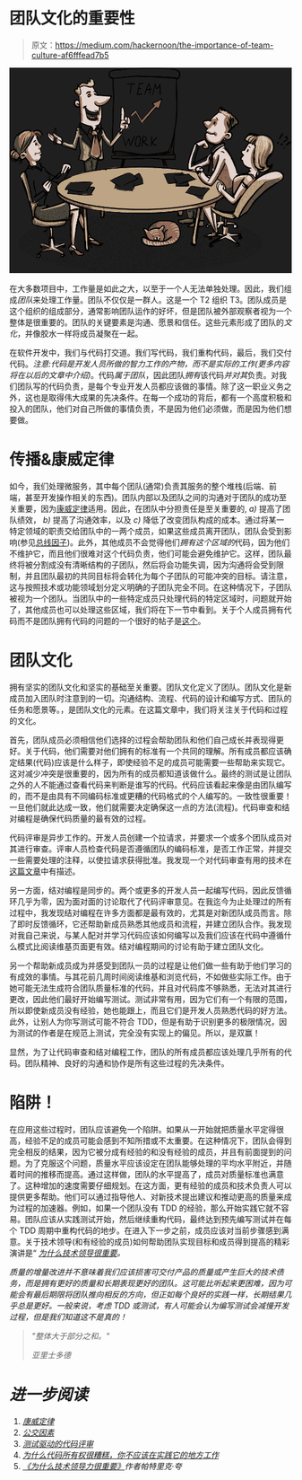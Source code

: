 # 团队文化的重要性

> 原文：<https://medium.com/hackernoon/the-importance-of-team-culture-af6fffead7b5>

![](img/fac2b52653e8372fe30f39bad4d4b1c0.png)

在大多数项目中，工作量是如此之大，以至于一个人无法单独处理。因此，我们组成*团队*来处理工作量。团队不仅仅是一群人。这是一个 T2 组织 T3。团队成员是这个组织的组成部分，通常影响团队运作的好坏，但是团队被外部观察者视为一个整体是很重要的。团队的关键要素是沟通、愿景和信任。这些元素形成了团队的*文化*，并像胶水一样将成员凝聚在一起。

在软件开发中，我们与代码打交道。我们写代码，我们重构代码，最后，我们交付代码。*注意:代码是开发人员所做的智力工作的产物，而不是实际的工作(更多内容将在以后的文章中介绍)*。代码*属于团队*，因此团队*拥有*该代码*并对其*负责。对我们团队写的代码负责，是每个专业开发人员都应该做的事情。除了这一职业义务之外，这也是取得伟大成果的先决条件。在每一个成功的背后，都有一个高度积极和投入的团队，他们对自己所做的事情负责，不是因为他们必须做，而是因为他们想要做。

# 传播&康威定律

如今，我们处理微服务，其中每个团队(通常)负责其服务的整个堆栈(后端、前端，甚至开发操作相关的东西)。团队内部以及团队之间的沟通对于团队的成功至关重要，因为[康威定律](https://en.wikipedia.org/wiki/Conway%27s_law)适用。因此，在团队中分担责任是至关重要的, *a)* 提高了团队绩效， *b)* 提高了沟通效率，以及 *c)* 降低了改变团队构成的成本。通过将某一特定领域的职责交给团队中的一两个成员，如果这些成员离开团队，团队会受到影响(参见[总线因子](https://en.wikipedia.org/wiki/Bus_factor))。此外，其他成员不会觉得他们*拥有这个区域的*代码，因为他们不维护它，而且他们很难对这个代码负责，他们可能会避免维护它。这样，团队最终将被分割成没有清晰结构的子团队，然后将会功能失调，因为沟通将会受到限制，并且团队最初的共同目标将会转化为每个子团队的可能冲突的目标。请注意，这与按照技术或功能领域划分定义明确的子团队完全不同。在这种情况下，子团队被视为一个团队。当团队中的一些特定成员只处理代码的特定区域时，问题就开始了，其他成员也可以处理这些区域，我们将在下一节中看到。关于个人成员拥有代码而不是团队拥有代码的问题的一个很好的帖子是[这个](https://medium.freecodecamp.org/why-code-ownership-sucks-and-you-should-never-work-somewhere-that-practices-it-b8fc1c694074)。

# 团队文化

拥有坚实的团队文化和坚实的基础至关重要。团队文化定义了团队。团队文化是新成员加入团队时注意到的一切。沟通结构、流程、代码的设计和编写方式、团队的任务和愿景等。，是团队文化的元素。在这篇文章中，我们将关注关于代码和过程的文化。

首先，团队成员必须相信他们选择的过程会帮助团队和他们自己成长并表现得更好。关于代码，他们需要对他们拥有的标准有一个共同的理解。所有成员都应该确定结果(代码)应该是什么样子，即使经验不足的成员可能需要一些帮助来实现它。这对减少冲突是很重要的，因为所有的成员都知道该做什么。最终的测试是让团队之外的人不能通过查看代码来判断是谁写的代码。代码应该看起来像是由团队编写的，而不是由具有不同编码标准或更糟的代码格式的个人编写的。一致性很重要！一旦他们就此达成一致，他们就需要决定确保这一点的方法(流程)。代码审查和结对编程是确保代码质量的最有效的过程。

代码评审是异步工作的。开发人员创建一个拉请求，并要求一个或多个团队成员对其进行审查。评审人员检查代码是否遵循团队的编码标准，是否工作正常，并提交一些需要处理的注释，以使拉请求获得批准。我发现一个对代码审查有用的技术在[这篇文章](https://hackernoon.com/test-driven-code-review-3f05f6cee400)中有描述。

另一方面，结对编程是同步的。两个或更多的开发人员一起编写代码，因此反馈循环几乎为零，因为面对面的讨论取代了代码评审意见。在我迄今为止处理过的所有过程中，我发现结对编程在许多方面都是最有效的，尤其是对新团队成员而言。除了即时反馈循环，它还帮助新成员熟悉其他成员和流程，并建立团队合作。我发现对我自己来说，与某人配对并学习代码应该如何编写以及我们应该在代码中遵循什么模式比阅读维基页面更有效。结对编程期间的讨论有助于建立团队文化。

另一个帮助新成员成为并感受到团队一员的过程是让他们做一些有助于他们学习的有成效的事情。与其花前几周时间阅读维基和浏览代码，不如做些实际工作。由于她可能无法生成符合团队质量标准的代码，并且对代码库不够熟悉，无法对其进行更改，因此他们最好开始编写测试。测试非常有用，因为它们有一个有限的范围，所以即使新成员没有经验，她也能跟上，而且它们是开发人员熟悉代码的好方法。此外，让别人为你写测试可能不符合 TDD，但是有助于识别更多的极限情况，因为测试的作者是在规范上测试，完全没有实现上的偏见。所以，是双赢！

显然，为了让代码审查和结对编程工作，团队的所有成员都应该处理几乎所有的代码。团队精神、良好的沟通和协作是所有这些过程的先决条件。

# 陷阱！

在应用这些过程时，团队应该避免一个陷阱。如果从一开始就把质量水平定得很高，经验不足的成员可能会感到不知所措或不太重要。在这种情况下，团队会得到完全相反的结果，因为它被分成有经验的和没有经验的成员，并且有前面提到的问题。为了克服这个问题，质量水平应该设定在团队能够处理的平均水平附近，并随着时间的推移而提高。通过这样做，团队的水平提高了，成员对质量标准也满意了。这种增加的速度需要仔细规划。在这方面，更有经验的成员和技术负责人可以提供更多帮助。他们可以通过指导他人、对新技术提出建议和推动更高的质量来成为过程的加速器。例如，如果一个团队没有 TDD 的经验，那么开始实践它就不容易。团队应该从实践测试开始，然后继续重构代码，最终达到预先编写测试并在每个 TDD 周期中重构代码的地步。在进入下一步之前，成员应该对当前步骤感到满意。关于技术领导(和有经验的成员)如何帮助团队实现目标和成员得到提高的精彩演讲是“ [*为什么技术领导很重要*](https://youtu.be/_6BKK1SPAVI)*。*

*质量的增量改进并不意味着我们应该损害可交付产品的质量或产生巨大的技术债务，而是拥有更好的质量和长期表现更好的团队。这可能比听起来更困难，因为可能会有最后期限将团队推向相反的方向，但正如每个良好的实践一样，长期结果几乎总是更好。一般来说，考虑 TDD 或测试，有人可能会认为编写测试会减慢开发过程，但是我们知道这不是真的！*

> *"整体大于部分之和。"*
> 
> *亚里士多德*

# *进一步阅读*

1.  *[康威定律](https://en.wikipedia.org/wiki/Conway%27s_law)*
2.  *[公交因素](https://en.wikipedia.org/wiki/Bus_factor)*
3.  *[测试驱动的代码评审](https://hackernoon.com/test-driven-code-review-3f05f6cee400)*
4.  *[为什么代码所有权很糟糕，你不应该在实践它的地方工作](https://medium.freecodecamp.org/why-code-ownership-sucks-and-you-should-never-work-somewhere-that-practices-it-b8fc1c694074)*
5.  *[《为什么技术领导力很重要》](https://youtu.be/_6BKK1SPAVI)作者帕特里克·夸*